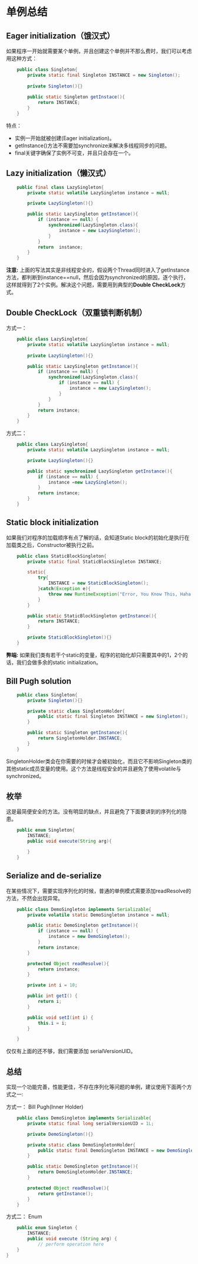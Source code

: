 # 单例总结
## Eager initialization（饿汉式）
如果程序一开始就需要某个单例，并且创建这个单例并不那么费时，我们可以考虑用这种方式：
````java
	public class Singleton{
		private static final Singleton INSTANCE = new Singleton();
		
		private Singleton(){}
		
		public static Singleton getInstace(){
			return INSTANCE;
		}
	}
````
特点：

- 实例一开始就被创建(Eager initialization)。
- getInstance()方法不需要加synchronize来解决多线程同步的问题。
- final关键字确保了实例不可变，并且只会存在一个。

## Lazy initialization（懒汉式）
````java
	public final class LazySingleton{
		private static volatile LazySingleton instance = null;

		private LazySingleton(){}

		public static LazySingleton getInstance(){
			if (instance == null) {
				synchronized(LazySingleton.class){
					instance = new LazySingleton();
				}
			}
			return  instance;
		}
	}
````
**注意:** 上面的写法其实是非线程安全的，假设两个Thread同时进入了getInstance方法，都判断到instance==null，然后会因为synchronized的原因，逐个执行，这样就得到了2个实例。解决这个问题，需要用到典型的**Double CheckLock**方式。

## Double CheckLock（双重锁判断机制）
方式一：
````java
	public class LazySingleton{
		private static volatile LazySingleton instance = null;
		
		private LazySingleton(){}

		public static LazySingleton getInstance(){
			if (instance == null) {
				synchronized(LazySingleton.class){
					if (instance == null) {
						instance = new LazySingleton();
					}
				}
			}
			return instance;
		}
	}
````

方式二：
````java
	public class LazySingleton{
		private static volatile LazySingleton instance = null;

		private LazySingleton(){}

		public static synchronized LazySingleton getInstance(){
			if (instance == null) {
				instance =new LazySingleton();
			}
			return instance;
		}
	}
````
## Static block initialization
如果我们对程序的加载顺序有点了解的话，会知道Static block的初始化是执行在加载类之后，Constructor被执行之前。
````java
	public class StaticBlockSingleton{
		private static final StaticBlockSingleton INSTANCE;

		static{
			try{
				INSTANCE = new StaticBlockSingleton();
			}catch(Exception e){
				throw new RuntimeException("Error, You Know This, Haha!",e)；
			}
		}

		public static StaticBlockSingleton getInstance(){
			return INSTANCE;
		}

		private StaticBlockSingleton(){}
	}
````
**弊端:** 如果我们类有若干个static的变量，程序的初始化却只需要其中的1，2个的话，我们会做多余的static initialization。

## Bill Pugh solution
````java
	public class Singleton{
		private Singleton(){}

		private static class SingletonHolder{
			public static final Singleton INSTANCE = new Singleton();
		}

		public static Singleton getInstance(){
			return SingletonHolder.INSTANCE;
		}
	}
````
SingletonHolder类会在你需要的时候才会被初始化，而且它不影响Singleton类的其他static成员变量的使用。这个方法是线程安全的并且避免了使用volatile与synchronized。

## 枚举
这是最简便安全的方法。没有明显的缺点，并且避免了下面要讲到的序列化的隐患。
````java
	public enum Singleton{
		INSTANCE;
		public void execute(String arg){

		}
	}
````

## Serialize and de-serialize
在某些情况下，需要实现序列化的时候，普通的单例模式需要添加readResolve的方法，不然会出现异常。
````java
	public class DemoSingleton implements Serializable{
		private volatile static DemoSingleton instance = null;

		public static DemoSingleton getInstance(){
			if (instance == null) {
				instance = new DemoSingleton();
			}
			return instance;
		}

		protected Object readResolve(){
			return instance;
		}

		private int i = 10;

		public int getI() {
     	 	return i;
  		}

  		public void setI(int i) {
      		this.i = i;
  		}

	}
````
仅仅有上面的还不够，我们需要添加 serialVersionUID。

## 总结
实现一个功能完善，性能更佳，不存在序列化等问题的单例，建议使用下面两个方式之一:

方式一：
Bill Pugh(Inner Holder)
````java
	public class DemoSingleton implements Serializable{
		private static final long serialVersionUID = 1L;

		private DemoSingleton(){}

		private static class DemoSingletonHolder{
			public static final DemoSingleton INSTANCE = new DemoSingleton();
		}

		public static DemoSingleton getInstance(){
			return DemoSingletonHolder.INSTANCE;
		}

		protected Object readResolve(){
			return getInstance();
		}
	}
````
方式二：
Enum
````java
	public enum Singleton {
    	INSTANCE;
    	public void execute (String arg) {
        	// perform operation here 
    }
}
````